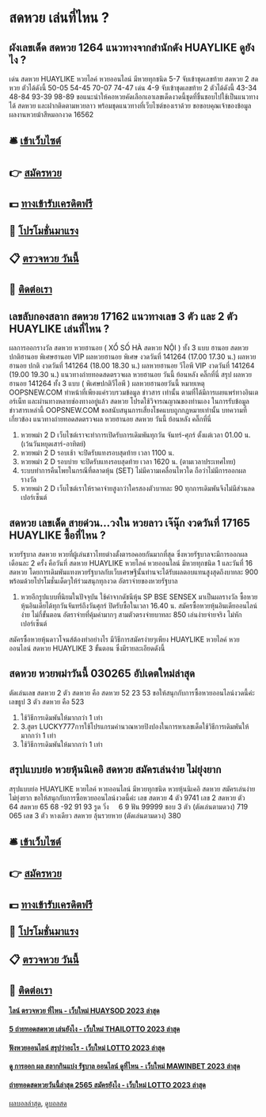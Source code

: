 # สดหวย เล่นที่ไหน ?
## ผังเลขเด็ด สดหวย 1264 แนวทางจากสำนักดัง HUAYLIKE ดูยังไง ?
เด่น สดหวย HUAYLIKE หวยไลค์ หวยออนไลน์ มีหวยทุกชนิด 5-7 จับเข้าชุดเลขท้าย สดหวย 2 สดหวย ตัวได้ดังนี้
50-05
54-45
70-07
74-47
เด่น 4-9 จับเข้าชุดเลขท้าย 2 ตัวได้ดังนี้
43-34
48-84
93-39
98-89
ขอแนะนำให้คอหวยคัดเลือกเอาเลขเด็ดงวดนี้ชุดที่ชื่นชอบไปใช้เป็นแนวทางได้ สดหวย และฝากติดตามหวยลาว พร้อมชุดแนวทางที่เว็บไซต์ของเราด้วย
ขอขอบคุณเจ้าของข้อมูล
ผลงานหวยม้าสีหมอกงวด 16562


## 🛎 [เข้าเว็บไซต์](https://bit.ly/3BG5bNw)
## 👉 [สมัครหวย](https://bit.ly/3BG5bNw)
## 💵 [ทางเข้ารับเครดิตฟรี](https://bit.ly/3C3mvgS)
## 👑 [โปรโมชั่นมาแรง](https://bit.ly/3C3mvgS)
## 📋 [ตรวจหวย วันนี้](https://bit.ly/3C3mvgS)
## 📱 [ติดต่อเรา](https://bit.ly/3C3mvgS)

## เลขลับกองสลาก สดหวย 17162 แนวทางเลข 3 ตัว และ 2 ตัว HUAYLIKE เล่นที่ไหน ?
ผลการออกรางวัล สดหวย หวยฮานอย ( XỔ SỐ HÀ สดหวย NỘI ) ทั้ง 3 แบบ ฮานอย สดหวย ปกติฮานอย พิเศษฮานอย VIP
ผลหวยฮานอย พิเศษ งวดวันที่ 141264 (17.00 17.30 น.)
ผลหวยฮานอย ปกติ งวดวันที่ 141264 (18.00 18.30 น.)
ผลหวยฮานอย วีไอพี VIP งวดวันที่ 141264 (19.00 19.30 น.)
 แนวทางถ่ายทอดสดตรวจผล หวยฮานอย วันนี้ ย้อนหลัง คลิ๊กที่นี่ 
สรุป ผลหวยฮานอย 141264 ทั้ง 3 แบบ ( พิเศษปกติวีไอพี ) ผลหวยฮานอยวันนี้
หมายเหตุ OOPSNEW.COM ทำหน้าที่เพียงแค่รวบรวมข้อมูล ข่าวสาร เท่านั้น ตามที่ได้มีการเผยแพร่ทางอินเตอร์เน็ท และผ่านทางหลายช่องทางอยู่แล้ว สดหวย โปรดใช้วิจารณญาณของท่านเอง ในการรับข้อมูลข่าวสารเหล่านี้ OOPSNEW.COM ขอสนับสนุนการเสี่ยงโชคแบบถูกกฎหมายเท่านั้น
บทความที่เกี่ยวข้อง
แนวทางถ่ายทอดสดตรวจผล หวยฮานอย สดหวย วันนี้ ย้อนหลัง คลิ๊กที่นี่
1. หวยพม่า 2 D เว็บไซต์เราจะทำการเปิดรับการเดิมพันทุกวัน จันทร์-ศุกร์ ตั้งแต่เวลา 01.00 น. (เว้นวันหยุดเสาร์-อาทิตย์)
2. หวยพม่า 2 D รอบเช้า จะปิดรับแทงรอบสุดท้าย เวลา 1100 น.
3. หวยพม่า 2 D รอบบ่าย จะปิดรับแทงรอบสุดท้าย เวลา 1620 น. (ตามเวลาประเทศไทย)
4. ระบบทำการคืนโพยในกรณีที่ตลาดหุ้น (SET) ไม่มีความเคลื่อนไหวใด ถือว่าไม่มีการออกผลรางวัล
5. หวยพม่า 2 D เว็บไซต์เราให้ราคาจ่ายสูงกว่าใครสองตัวบาทละ 90 ทุกการเดิมพันจึงไม่มีส่วนลดเปอร์เซ็นต์

## สดหวย เลขเด็ด สายด่วน…วงใน หวยลาว เจ๊นุ๊ก งวดวันที่ 17165 HUAYLIKE ซื้อที่ไหน ?
หวยรัฐบาล สดหวย หวยที่ผู้เล่นชาวไทยต่างตั้งตารอคอยกันมากที่สุด ซึ่งหวยรัฐบาลจะมีการออกผลเดือนละ 2 ครั้ง คือวันที่ สดหวย HUAYLIKE หวยไลค์ หวยออนไลน์ มีหวยทุกชนิด 1 และวันที่ 16 สดหวย โดยการเดิมพันแทงหวยรัฐบาลกับเว็บเศรษฐีนั้นท่านจะได้รับผลตอบแทนสูงสุดถึงบาทละ 900 พร้อมด้วยโปรโมชั่นเด็ดๆให้ร่วมสนุกทุกงวด
อัตราจ่ายของหวยรัฐบาล
1. หวยอีกรูปแบบที่นิยมในปัจจุบัน ใช้ค่าจากดัชนีหุ้น SP BSE SENSEX มาเป็นผลรางวัล ซื้อหวยหุ้นอินเดียได้ทุกวันจันทร์ถึงวันศุกร์ ปิดรับซื้อในเวลา 16.40 น. สมัครซื้อหวยหุ้นอินเดียออนไลน์ง่าย ไม่กี่ขั้นตอน อัตราจ่ายที่คุ้มค่ามากๆ สามตัวตรงจ่ายบาทละ 850 เล่นง่ายจ่ายจริง ไม่หักเปอร์เซ็นต์

สมัครซื้อหวยหุ้นดาวโจนส์ต้องทำอย่างไร
มีวิธีการสมัครง่ายๆเพียง HUAYLIKE หวยไลค์ หวยออนไลน์ สดหวย HUAYLIKE 3 ขั้นตอน ซึ่งมีรายละเอียดดังนี้

## สดหวย หวยพม่าวันนี้ 030265 อัปเดตใหม่ล่าสุด
ตัดเล่นเลข สดหวย 2 ตัว สดหวย คือ สดหวย 52 23 53
ขอให้สนุกกับการซื้อหวยออนไลน์งวดนี้ค่ะ
เลขธูป 3 ตัว สดหวย คือ 523
1. ใช้วิธีการเดิมพันให้มากกว่า 1 เท่า
2. 3.สูตร LUCKY777การใช้โปรแกรมคำนวณหวยปิงปองในการหาเลขเด็ดใช้วิธีการเดิมพันให้มากกว่า 1 เท่า
3. ใช้วิธีการเดิมพันให้มากกว่า 1 เท่า

## สรุปแบบย่อ หวยหุ้นนิเคอิ สดหวย สมัครเล่นง่าย ไม่ยุ่งยาก
สรุปแบบย่อ HUAYLIKE หวยไลค์ หวยออนไลน์ มีหวยทุกชนิด หวยหุ้นนิเคอิ สดหวย สมัครเล่นง่าย ไม่ยุ่งยาก ขอให้สนุกกับการซื้อหวยออนไลน์งวดนี้ค่ะ
เลข สดหวย 4 ตัว 9741
เลข 2 สดหวย ตัว   64 สดหวย 65 68 -92 91 93
รูด วิ่ง     6 9
ฟัน 99999
ชอบ 3 ตัว (ตัดเล่นตามดวง) 719 065
เลข 3 ตัว หางเดียว สดหวย ลุ้นรวยหวย (ตัดเล่นตามดวง) 380

## 🛎 [เข้าเว็บไซต์](https://bit.ly/3BG5bNw)
## 👉 [สมัครหวย](https://bit.ly/3BG5bNw)
## 💵 [ทางเข้ารับเครดิตฟรี](https://bit.ly/3C3mvgS)
## 👑 [โปรโมชั่นมาแรง](https://bit.ly/3C3mvgS)
## 📋 [ตรวจหวย วันนี้](https://bit.ly/3C3mvgS)
## 📱 [ติดต่อเรา](https://bit.ly/3C3mvgS)

#### [ไลน์ ตรวจหวย ที่ไหน - เว็บใหม่ HUAYSOD 2023 ล่าสุด](https://atom.io/themes/ไลน์%20ตรวจหวย%20ที่ไหน%20-%20เว็บใหม่%20huaysod%202023%20ล่าสุด)
#### [5 ถ่ายทอดสดหวย เล่นยังไง - เว็บใหม่ THAILOTTO 2023 ล่าสุด](https://atom.io/themes/5%20ถ่ายทอดสดหวย%20เล่นยังไง%20-%20เว็บใหม่%20thailotto%202023%20ล่าสุด)
#### [ฟังหวยออนไลน์ สรุปว่าอะไร - เว็บใหม่ LOTTO 2023 ล่าสุด](https://atom.io/themes/ฟังหวยออนไลน์%20สรุปว่าอะไร%20-%20เว็บใหม่%20lotto%202023%20ล่าสุด)
#### [ดู การออก ผล สลากกินแบ่ง รัฐบาล ออนไลน์ ดูที่ไหน - เว็บใหม่ MAWINBET 2023 ล่าสุด](https://atom.io/themes/ดู%20การออก%20ผล%20สลากกินแบ่ง%20รัฐบาล%20ออนไลน์%20ดูที่ไหน%20-%20เว็บใหม่%20mawinbet%202023%20ล่าสุด)
#### [ถ่ายทอดสดหวยวันนี้ล่าสุด 2565 สมัครยังไง - เว็บใหม่ LOTTO 2023 ล่าสุด](https://atom.io/themes/ถ่ายทอดสดหวยวันนี้ล่าสุด%202565%20สมัครยังไง%20-%20เว็บใหม่%20lotto%202023%20ล่าสุด)

[ผลบอลล่าสุด](https://siamsport.tv "ผลบอลล่าสุด"), [ดูบอลสด](https://siamsport.tv/ดูบอลสด "ดูบอลสด")